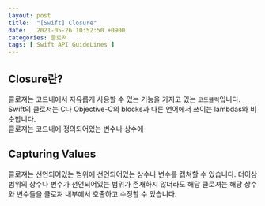 ```yaml
---
layout: post
title:  "[Swift] Closure"
date:   2021-05-26 10:52:50 +0900
categories: 클로져
tags: [ Swift API GuideLines ]
---
```


## Closure란?

클로져는 코드내에서 자유롭게 사용할 수 있는 기능을 가지고 있는 `코드블럭`입니다.
Swift의 클로저는 C나 Objective-C의 blocks과 다른 언어에서 쓰이는 lambdas와 비슷합니다.
<br>
클로져는 코드내에 정의되어있는 변수나 상수에


## Capturing Values

클로져는 선언되어있는 범위에 선언되어있는 상수나 변수를 캡쳐할 수 있습니다.
더이상 범위의 상수나 변수가 선언되어있는 범위가 존재하지 않더라도 해당 클로져는 해당 상수와 변수들을 클로져 내부에서 호출하고 수정할 수 있습니다.


